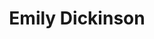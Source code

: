 ---
title: "Emily Dickinson"
cc-type: person
hashtag: "emily-dickinson"
born-on: 1830-12-10
died-on: 1886-05-15
tags:
  - American
  - Poet
  - Human Being
  - dead at the moment
---